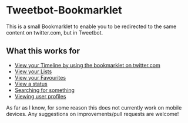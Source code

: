 Tweetbot-Bookmarklet
====================

This is a small Bookmarklet to enable you to be redirected to the same content on twitter.com, but in Tweetbot.

What this works for
-------------------

* [View your Timeline by using the bookmarklet on twitter.com](https://twitter.com)
* [View your Lists](https://twitter.com/lists)
* [View your Favourites](https://twitter.com/favorites)
* [View a status](https://twitter.com/jack/status/20)
* [Searching for something](https://twitter.com/search?q=%28╯°□°）╯︵%20┻━┻%29)
* [Viewing user profiles](https://twitter.com/robbrazier_)

As far as I know, for some reason this does not currently work on mobile devices. Any suggestions on improvements/pull requests are welcome!